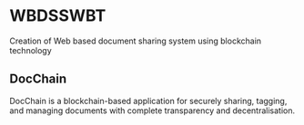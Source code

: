 # WBDSSWBT
Creation of Web based document sharing system using blockchain technology
## DocChain
DocChain is a blockchain-based application for securely sharing, tagging, and managing documents with complete transparency and decentralisation.
